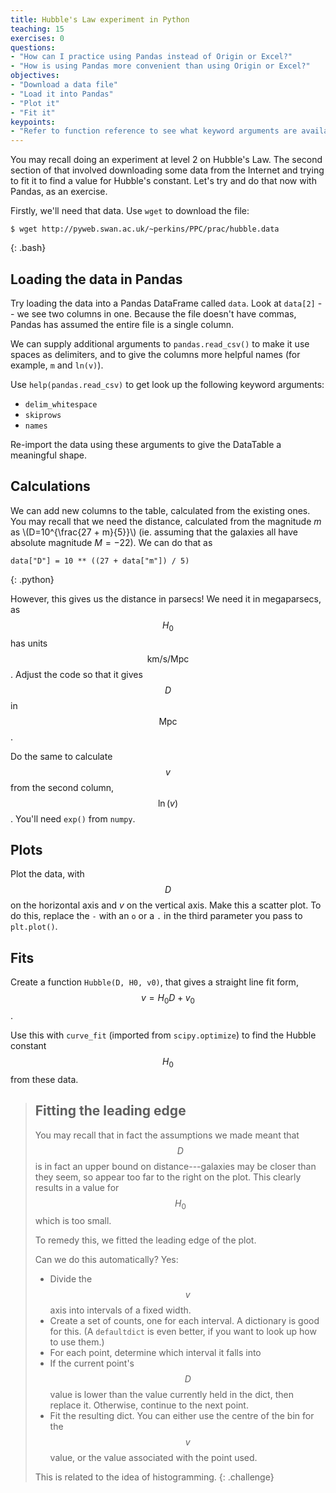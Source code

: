 ```yaml
---
title: Hubble's Law experiment in Python
teaching: 15
exercises: 0
questions:
- "How can I practice using Pandas instead of Origin or Excel?"
- "How is using Pandas more convenient than using Origin or Excel?"
objectives:
- "Download a data file"
- "Load it into Pandas"
- "Plot it"
- "Fit it"
keypoints:
- "Refer to function reference to see what keyword arguments are available"
---
```


You may recall doing an experiment at level 2 on Hubble's Law. The second section of that involved
downloading some data from the Internet and trying to fit it to find a value for Hubble's constant.
Let's try and do that now with Pandas, as an exercise.

Firstly, we'll need that data. Use `wget` to download the file:

~~~
$ wget http://pyweb.swan.ac.uk/~perkins/PPC/prac/hubble.data
~~~
{: .bash}

## Loading the data in Pandas

Try loading the data into a Pandas DataFrame called `data`. Look at `data[2]` --
we see two columns in one. Because the file doesn't have commas, Pandas has assumed
the entire file is a single column.

We can supply additional arguments to `pandas.read_csv()` to make it use spaces as delimiters,
and to give the columns more helpful names (for example, `m` and `ln(v)`).

Use `help(pandas.read_csv)` to get look up the following keyword arguments:

* `delim_whitespace`
* `skiprows`
* `names`

Re-import the data using these arguments to give the DataTable a meaningful shape.

## Calculations

We can add new columns to the table, calculated from the existing ones.
You may recall that we need the distance, calculated from the magnitude $m$
as \\(D=10^{\frac{27 + m}{5}}\\) (ie. assuming that the galaxies all have absolute magnitude 
$M=-22$). We can do that as

~~~
data["D"] = 10 ** ((27 + data["m"]) / 5)
~~~
{: .python}

However, this gives us the distance in parsecs! We need it in megaparsecs,
as $$H_0$$ has units $$\mathrm{km}/\mathrm{s}/\mathrm{Mpc}$$.
Adjust the code so that it gives $$D$$ in $$\mathrm{Mpc}$$.

Do the same to calculate $$v$$ from the second column, $$\ln (v)$$.
You'll need `exp()` from `numpy`.

## Plots

Plot the data, with $$D$$ on the horizontal axis and $v$ on the vertical axis.
Make this a scatter plot. To do this, replace the `-` with an `o` or a `.`
in the third parameter you pass to `plt.plot()`.

## Fits

Create a function `Hubble(D, H0, v0)`, that gives a straight line fit form,
$$v = H_0 D + v_0$$.

Use this with `curve_fit` (imported from `scipy.optimize`) to find the Hubble constant
$$H_0$$ from these data.

> ## Fitting the leading edge
> 
> You may recall that in fact the assumptions we made meant that $$D$$ is in fact
> an upper bound on distance---galaxies may be closer than they seem, so
> appear too far to the right on the plot. This clearly results in a value for $$H_0$$
> which is too small.
> 
> To remedy this, we fitted the leading edge of the plot.
> 
> Can we do this automatically? Yes:
>
> * Divide the $$v$$ axis into intervals of a fixed width.
> * Create a set of counts, one for each interval. A dictionary is good for this.
>   (A `defaultdict` is even better, if you want to look up how to use them.)
> * For each point, determine which interval it falls into
> * If the current point's $$D$$ value is lower than the value currently held in the dict,
>   then replace it. Otherwise, continue to the next point.
> * Fit the resulting dict. You can either use the centre of the bin
>   for the $$v$$ value, or the value associated with the point used.
>
> This is related to the idea of histogramming.
{: .challenge}
